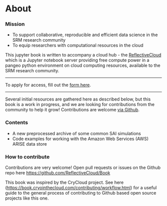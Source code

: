 # About


### Mission
* To support collaborative, reproducible and efficient data science in the SRM research community
* To equip researchers with computational resources in the cloud

This jupyter book is written to accompany a cloud hub - the [ReflectiveCloud](https://reflective.2i2c.cloud/) which is a Jupyter notebook server providing free compute power in a pangeo python environment on cloud computing resources, available to the SRM research community.
***

To apply for access, fill out the [form here](https://forms.reflective.org/cloud-hub-access).

***

Several initial resources are gathered here as described below, but this book is a work in progress, and we are looking for contributions from the community to help it grow! Contributions are welcome [via Github](https://github.com/ReflectiveCloud/Book).  



### Contents

* A new preprocessed archive of some common SAI simulations
* Code examples for working with the Amazon Web Services (AWS) ARISE data store 

### How to contribute
Contributions are very welcome! Open pull requests or issues on the Github repo here https://github.com/ReflectiveCloud/Book

This book was inspired by the CryCloud project. See here (https://book.cryointhecloud.com/contributing/workflow.html) for a useful guide to the general process of contributing to Github based open source projects like this one.  




